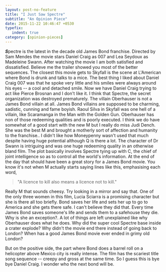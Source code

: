 ```yaml
---
layout: post-no-feature
title: "I Just Saw Spectre"
subtitle: "An Opinion Piece"
date: 2015-11-22 10:46:47 +0530
typefix: 
   indent: true
category: [opinion-pieces]
---
```

***S***pectre is the latest in the decade old James Bond franchise. Directed by Sam Mendes the movie stars Daniel Craig as 007 and Lea Seydoux as Madeleine Swann. After watching the movie I am both satisfied and dissatisfied. Believe me the trailer showed you most of the better sequences. The closest this movie gets to Skyfall is the scene at L'American where Bond is drunk and talks to a mice. The best thing I liked about Daniel Craig 007 was that he spoke very little and his smiles were always around his eyes -- a cool and detached smile. Now we have Daniel Craig trying to act like Pierce Brosnan and I don't like it. I think that Spectre, the secret organization was destroyed prematurely. The villain Oberhauser is not a James Bond villain at all. James Bond villains are supposed to be charming, sadistic, cunning and fame boyish. Raoul Silva in Skyfall was one hell of a villain, like Scaramanga in the Man with the Golden Gun. Oberhauser has non of those redeeming qualities and is poorly executed. I think we do have somewhat of a good start with the new M but I really do miss Judi Dench. She was the best M and brought a motherly sort of affection and humanity to the franchise.. I didn't like how Moneypenny wasn't used that much despite having huge potential although Q is there a lot. The character of Dr Swann is intriguing and was one huge redeeming quality in an otherwise bland film. The plot basically involves Spectre tying up with C, the chief of joint intelligence so as to control all the world's information. At the end of the day that should have been a great story for a James Bond movie. You know it's not when M actually starts saying lines like this, emphasising each word,

>"A licence to kill also means a licence not to kill."

Really M that sounds cheesy. Try looking in a mirror and say that. One of the only three women in this film, Lucia Sciarra is a promising character but she is there all too briefly. Bond saves her life and sets her up to go to America and she gets there safe. I can't believe they did that. Every time James Bond saves someone's life and sends them to a safehouse they die. Why is she an exception<span class = "question-mark">?</span>. A lot of things are left unexplained like why Oberhauser does what he does. Why did the super cool Spectre base inside a crater explode<span class = "question-mark">?</span> Why didn't the movie end there instead of going back to London<span class = "question-mark">?</span> When has a good James Bond movie ever ended in grimy old London<span class = "question-mark">?</span>

But on the positive side, the part where Bond does a barrel roll on a helicopter above Mexico city is really intense. The film has the scariest title song sequence -- creepy and gross at the same time. So I guess this is bye bye Daniel Craig. I wonder who the next bond will be.
